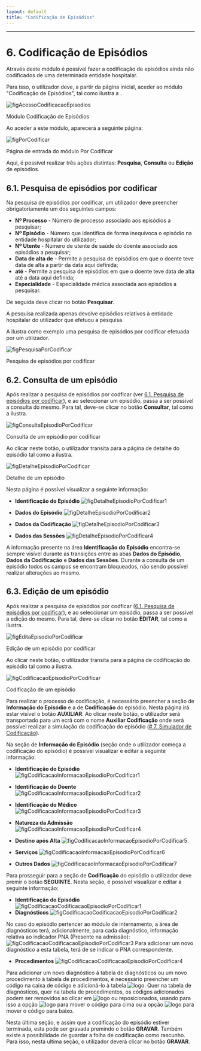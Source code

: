 ```yaml
---
layout: default
title: "Codificação de Episódios"
---
```



---

# 6. Codificação de Episódios
<div id="codificacao-de-episodios"></div>

Através deste módulo é possível fazer a codificação de episódios ainda não codificados de uma determinada entidade hospitalar.

Para isso, o utilizador deve, a partir da página inicial, aceder ao módulo "Codificação de Episódios", tal como ilustra a [](#figAcessoCodificacaoEpisodios).

![figAcessoCodificacaoEpisodios](img/pages/6_1.jpg)

<p class="caption" id="figAcessoCodificacaoEpisodios">Módulo Codificação de Episódios</p>

Ao aceder a este módulo, aparecerá a seguinte página:

![figPorCodificar](img/pages/6_2.jpg)

<p class="caption" id="figPorCodificar">Página de entrada do módulo Por Codificar</p>

Aqui, é possível realizar três ações distintas: **Pesquisa**, **Consulta** ou **Edição** de episódios. 

## 6.1. Pesquisa de episódios por codificar
<div id="codificacao-pesquisa-de-episodios"></div>

Na pesquisa de episódios por codificar, um utilizador deve preencher obrigatoriamente um dos seguintes campos:

* **Nº Processo** - Número de processo associado aos episódios a pesquisar;
* **Nº Episódio** - Número que identifica de forma inequívoca o episódio na entidade hospitalar do utilizador;
* **Nº Utente** - Número de utente de saúde do doente associado aos episódios a pesquisar;
* **Data de alta de** - Permite a pesquisa de episódios em que o doente teve data de alta a partir da data aqui definida;
* **até** - Permite a pesquisa de episódios em que o doente teve data de alta até a data aqui definida;
* **Especialidade** - Especialidade médica associada aos episódios a pesquisar.

De seguida deve clicar no botão **Pesquisar**.

A pesquisa realizada apenas devolve episódios relativos à entidade hospitalar do utilizador que efetuou a pesquisa.

A [](#figPesquisaPorCodificar) ilustra como exemplo uma pesquisa de episódios por codificar efetuada por um utilizador.

![figPesquisaPorCodificar](img/pages/6_1_1.jpg)

<p class="caption" id="figPesquisaPorCodificar">Pesquisa de episódios por codificar</p>

## 6.2. Consulta de um episódio
<div id="codificacao-consulta-de-episodios"></div>

Após realizar a pesquisa de episódios por codficar (ver [6.1. Pesquisa de episódios por codificar](#pesquisa-de-episodios-por-codificar)), e ao seleccionar um episódio, passa a ser possível a consulta do mesmo.
Para tal, deve-se clicar no botão **Consultar**, tal como a [](#figConsultaEpisodioPorCodificar) ilustra.

![figConsultaEpisodioPorCodificar](img/pages/6_2_1.jpg)

<p class="caption" id="figConsultaEpisodioPorCodificar">Consulta de um episódio por codificar</p>

Ao clicar neste botão, o utilizador transita para a página de detalhe do episódio tal como a [](#figDetalheEpisodioPorCodificar) ilustra.

![figDetalheEpisodioPorCodificar](img/pages/6_2_2.jpg)

<p class="caption" id="figDetalheEpisodioPorCodificar">Detalhe de um episódio</p>

Nesta página é possível visualizar a seguinte informação:

* **Identificação do Episódio**
![figDetalheEpisodioPorCodificar1](img/pages/6_2_3.jpg)

* **Dados do Episódio**
![figDetalheEpisodioPorCodificar2](img/pages/6_2_4.jpg)

* **Dados da Codificação**
![figDetalheEpisodioPorCodificar3](img/pages/6_2_5.jpg)

* **Dados das Sessões**
![figDetalheEpisodioPorCodificar4](img/pages/6_2_6.jpg)

A informação presente na área **Identificação do Episódio** encontra-se sempre visível durante as transições entre as abas **Dados do Episódio**, **Dados da Codificação** e **Dados das Sessões**.
Durante a consulta de um episódio todos os campos se encontram bloqueados, não sendo possível realizar alterações ao mesmo.

## 6.3. Edição de um episódio
<div id="codificacao-edicao-de-episodios"></div>

Após realizar a pesquisa de episódios por codficar ([6.1. Pesquisa de episódios por codificar](#pesquisa-de-episodios-por-codificar)), e ao seleccionar um episódio, passa a ser possível a edição do mesmo.
Para tal, deve-se clicar no botão **EDITAR**, tal como a [](#figEditaEpisodioPorCodificar) ilustra.

![figEditaEpisodioPorCodificar](img/pages/6_3_1.jpg)

<p class="caption" id="figEditaEpisodioPorCodificar">Edição de um episódio por codificar</p>

Ao clicar neste botão, o utilizador transita para a página de codificação do episódio tal como a [](#figCodificacaoEpisodioPorCodificar) ilustra.

![figCodificacaoEpisodioPorCodificar](img/pages/6_3_2.jpg)

<p class="caption" id="figCodificacaoEpisodioPorCodificar">Codificação de um episódio</p>

Para realizar o processo de codificação, é necessário preencher a seção de **Informação do Episódio** e a de **Codificação** do episódio.
Nesta página irá estar visível o botão **AUXILIAR**. Ao clicar neste botão, o utilizador será transportado para um ecrã com o nome **Auxiliar Codificação** onde será possível realizar a simulação da codificação do episódio ([# 7. Simulador de Codificação](#simular-episodio)).

Na seção de **Informação do Episódio** (seção onde o utilizador começa a codificação do episódio) é possível visualizar e editar a seguinte informação:

* **Identificação do Episódio**
![figCodificacaoInformacaoEpisodioPorCodificar1](img/pages/6_3_3.jpg)

* **Identificação do Doente**
![figCodificacaoInformacaoEpisodioPorCodificar2](img/pages/6_3_4.jpg)

* **Identificação do Médico**
![figCodificacaoInformacaoEpisodioPorCodificar3](img/pages/6_3_5.jpg)

* **Natureza da Admissão**
![figCodificacaoInformacaoEpisodioPorCodificar4](img/pages/6_3_6.jpg)

* **Destino após Alta**
![figCodificacaoInformacaoEpisodioPorCodificar5](img/pages/6_3_7.jpg)

* **Serviços**
![figCodificacaoInformacaoEpisodioPorCodificar6](img/pages/6_3_8.jpg)

* **Outros Dados**
![figCodificacaoInformacaoEpisodioPorCodificar7](img/pages/6_3_9.jpg)

Para prosseguir para a seção de **Codificação** do episódio o utilizador deve premir o botão **SEGUINTE**. 
Nesta seção, é possível visualizar e editar a seguinte informação:

* **Identificação do Episódio**
![figCodificacaoCodificacaoEpisodioPorCodificar1](img/pages/6_3_10.jpg)
* **Diagnósticos**
![figCodificacaoCodificacaoEpisodioPorCodificar2](img/pages/6_3_11.jpg)

No caso do episódio pertencer ao módulo de internamento, a área de diagnósticos terá, adicionalmente, para cada diagnóstico, informação relativa ao indicador PNA (Presente na admissão):
![figCodificacaoCodificacaoEpisodioPorCodificar3](img/pages/6_3_12.jpg)
Para adicionar um novo diagnóstico a esta tabela, terá de se indicar o PNA correspondente.

* **Procedimentos**
![figCodificacaoCodificacaoEpisodioPorCodificar4](img/pages/6_3_13.jpg)

Para adicionar um novo diagnóstico à tabela de diagnósticos ou um novo procedimento à tabela de procedimentos, é necessário preencher um código na caixa de código e adicioná-lo à tabela ![logo](img/6_3_14.jpg).
Quer na tabela de diagnósticos, quer na tabela de procedimentos, os códigos adicionados podem ser removidos ao clicar em ![logo](img/6_3_15.jpg) ou reposicionados, usando para isso a opção ![logo](img/6_3_16.jpg) para mover o código para cima ou a opção ![logo](img/6_3_17.jpg) para mover o código para baixo.

Nesta última seção, e assim que a codificação do episódio estiver terminada, esta pode ser gravada premindo o botão **GRAVAR**.
Também existe a possibilidade de guardar a folha de codificação como rascunho. Para isso, nesta ultima seção, o utilizador deverá clicar no botão **GRAVAR**.

